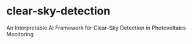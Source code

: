 # clear-sky-detection
An Interpretable AI Framework for Clear-Sky Detection in Photovoltaics Monitoring
